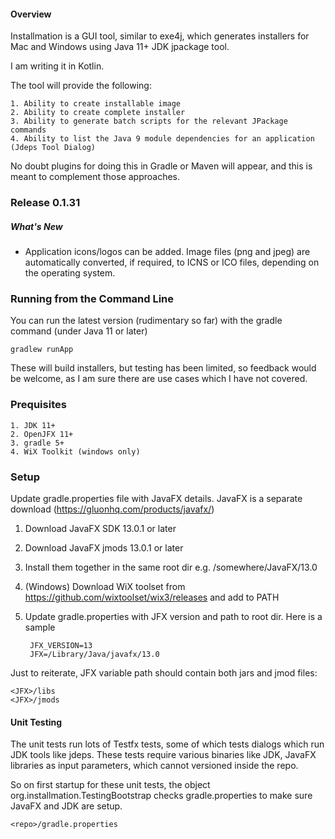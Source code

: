 #### Overview

Installmation is a GUI tool, similar to exe4j, which generates installers for Mac and Windows using Java 11+ JDK jpackage tool.

I am writing it in Kotlin.

The tool will provide the following:
    
    1. Ability to create installable image 
    2. Ability to create complete installer
    3. Ability to generate batch scripts for the relevant JPackage commands
    4. Ability to list the Java 9 module dependencies for an application (Jdeps Tool Dialog)
    
No doubt plugins for doing this in Gradle or Maven will appear, and this is meant 
to complement those approaches.

### Release 0.1.31 ###

##### What's New

* Application icons/logos can be added. Image files (png and jpeg) are automatically converted, if required, to ICNS or ICO files, 
depending on the operating system.


### Running from the Command Line
You can run the latest version (rudimentary so far) with the gradle command (under Java 11 or later)
 
    gradlew runApp

These will build installers, but testing has been limited, so feedback would be welcome, as I am sure there 
are use cases which I have not covered.

### Prequisites

    1. JDK 11+
    2. OpenJFX 11+
    3. gradle 5+
    4. WiX Toolkit (windows only)


### Setup

Update gradle.properties file with JavaFX details. JavaFX is a separate download (https://gluonhq.com/products/javafx/)

1. Download JavaFX SDK 13.0.1 or later
2. Download JavaFX jmods 13.0.1 or later
3. Install them together in the same root dir e.g. /somewhere/JavaFX/13.0
4. (Windows) Download WiX toolset from https://github.com/wixtoolset/wix3/releases and add to PATH
5. Update gradle.properties with JFX version and path to root dir. Here is a sample

        JFX_VERSION=13
        JFX=/Library/Java/javafx/13.0


Just to reiterate, JFX variable path should contain both jars and jmod files:

    <JFX>/libs
    <JFX>/jmods

#### Unit Testing
The unit tests run lots of Testfx tests, some of which tests dialogs which run JDK tools like jdeps. These tests require various binaries
like JDK, JavaFX libraries as input parameters, which cannot versioned inside the repo. 

So on first startup for these unit tests, the object org.installmation.TestingBootstrap checks gradle.properties
to make sure JavaFX and JDK are setup.
 
    <repo>/gradle.properties


